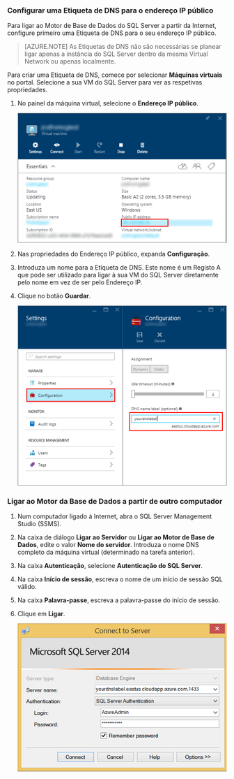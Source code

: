 ### Configurar uma Etiqueta de DNS para o endereço IP público

Para ligar ao Motor de Base de Dados do SQL Server a partir da Internet, configure primeiro uma Etiqueta de DNS para o seu endereço IP público.

> [AZURE.NOTE] As Etiquetas de DNS não são necessárias se planear ligar apenas a instância do SQL Server dentro da mesma Virtual Network ou apenas localmente.

Para criar uma Etiqueta de DNS, comece por selecionar **Máquinas virtuais** no portal. Selecione a sua VM do SQL Server para ver as respetivas propriedades.

1. No painel da máquina virtual, selecione o **Endereço IP público**.

    ![endereço IP público.](./media/virtual-machines-sql-server-connection-steps/rm-public-ip-address.png)

2. Nas propriedades do Endereço IP público, expanda **Configuração**.

3. Introduza um nome para a Etiqueta de DNS. Este nome é um Registo A que pode ser utilizado para ligar à sua VM do SQL Server diretamente pelo nome em vez de ser pelo Endereço IP.

4. Clique no botão **Guardar**.

    ![etiqueta de DNS](./media/virtual-machines-sql-server-connection-steps/rm-dns-label.png)

### Ligar ao Motor da Base de Dados a partir de outro computador

1. Num computador ligado à Internet, abra o SQL Server Management Studio (SSMS).

2. Na caixa de diálogo **Ligar ao Servidor** ou **Ligar ao Motor de Base de Dados**, edite o valor **Nome do servidor**. Introduza o nome DNS completo da máquina virtual (determinado na tarefa anterior).

3. Na caixa **Autenticação**, selecione **Autenticação do SQL Server**.

5. Na caixa **Início de sessão**, escreva o nome de um início de sessão SQL válido.

6. Na caixa **Palavra-passe**, escreva a palavra-passe do início de sessão.

7. Clique em **Ligar**.

    ![ligação SSMS](./media/virtual-machines-sql-server-connection-steps/rm-ssms-connect.png)



<!--HONumber=Aug16_HO1-->


